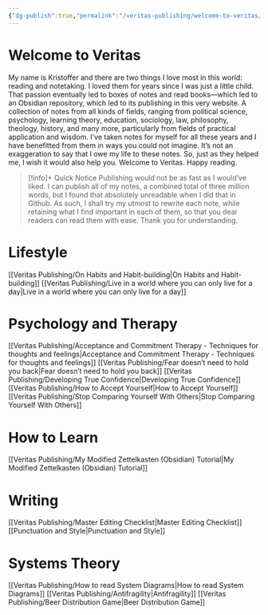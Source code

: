 ```yaml
---
{"dg-publish":true,"permalink":"/veritas-publishing/welcome-to-veritas/","tags":["gardenEntry"]}
---
```



# Welcome to Veritas
My name is Kristoffer and there are two things I love most in this world: reading and notetaking. I loved them for years since I was just a little child. That passion eventually led to boxes of notes and read books—which led to an Obsidian repository, which led to its publishing in this very website. A collection of notes from all kinds of fields, ranging from political science, psychology, learning theory, education, sociology, law, philosophy, theology, history, and many more, particularly from fields of practical application and wisdom. I’ve taken notes for myself for all these years and I have benefitted from them in ways you could not imagine. It’s not an exaggeration to say that I owe my life to these notes. So, just as they helped me, I wish it would also help you. Welcome to Veritas. Happy reading.

> [!info]+ Quick Notice
> Publishing would not be as fast as I would’ve liked. I can publish all of my notes, a combined total of three million words, but I found that absolutely unreadable when I did that in Github. As such, I shall try my utmost to rewrite each note, while retaining what I find important in each of them, so that you dear readers can read them with ease. Thank you for understanding. 

# Lifestyle
[[Veritas Publishing/On Habits and Habit-building\|On Habits and Habit-building]]
[[Veritas Publishing/Live in a world where you can only live for a day\|Live in a world where you can only live for a day]]

# Psychology and Therapy
[[Veritas Publishing/Acceptance and Commitment Therapy - Techniques for thoughts and feelings\|Acceptance and Commitment Therapy - Techniques for thoughts and feelings]]
[[Veritas Publishing/Fear doesn’t need to hold you back\|Fear doesn’t need to hold you back]]
[[Veritas Publishing/Developing True Confidence\|Developing True Confidence]]
[[Veritas Publishing/How to Accept Yourself\|How to Accept Yourself]]
[[Veritas Publishing/Stop Comparing Yourself With Others\|Stop Comparing Yourself With Others]]
# How to Learn
[[Veritas Publishing/My Modified Zettelkasten (Obsidian) Tutorial\|My Modified Zettelkasten (Obsidian) Tutorial]]

# Writing
[[Veritas Publishing/Master Editing Checklist\|Master Editing Checklist]]
[[Punctuation and Style\|Punctuation and Style]]

# Systems Theory
[[Veritas Publishing/How to read System Diagrams\|How to read System Diagrams]]
[[Veritas Publishing/Antifragility\|Antifragility]]
[[Veritas Publishing/Beer Distribution Game\|Beer Distribution Game]]
